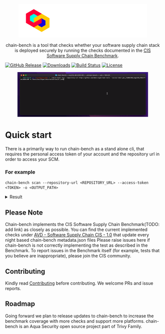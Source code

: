 <p align="center">
  <img src="docs/imgs/banner.png">
</p>

<p align="center">
chain-bench is a tool that checks whether your software supply chain stack is deployed securely by running the checks documented in the
  <a href="https://www.cisecurity.org/benchmark/software_supply_chain">CIS Software Supply Chain Benchmark</a>.
</p>

[![GitHub Release][release-img]][release]
[![Downloads][download]][release]
[![Build Status](https://github.com/aquasecurity/chain-bench/workflows/Build/badge.svg?branch=main)](https://github.com/aquasecurity/chain-bench/actions)
[![License](https://img.shields.io/badge/License-Apache%202.0-blue.svg)](https://github.com/aquasecurity/chain-bench/blob/main/LICENSE)

[download]: https://img.shields.io/github/downloads/aquasecurity/chain-bench/total?logo=github
[release-img]: https://img.shields.io/github/release/aquasecurity/chain-bench.svg?logo=github
[release]: https://github.com/aquasecurity/chain-bench/releases


<figure style="text-aligh: center">
  <img src="docs/imgs/demo.gif" width="1000" alt="Vulnerability Detection">
</figure>

# Quick start
There is a primarily way to run chain-bench as a stand alone cli, that requires the personal access token of your account and the repository url in order to access your SCM.

### For example 
```
chain-bench scan --repository-url <REPOSITORY_URL> --access-token <TOKEN> -o <OUTPUT_PATH>
```

<details>
<summary>Result</summary>

```
2022-05-11 14:46:18 INF 🚩 Fetch starting
2022-05-11 14:46:18 INF 🏢 Fetching Organization Settings Finished
2022-05-11 14:46:25 INF 🛢️ Fetching Repository Settings Finished
2022-05-11 14:46:26 INF 🌱 Fetching Branch Protection Settings Finished
2022-05-11 14:46:26 INF 👫 Fetching Members Finished
2022-05-11 14:46:27 INF 🔧 Fetching Pipelines Finished
2022-05-11 14:46:27 INF 🏁 Fetch succeeded
   ID                                             Name                                            Result                  Reason                 
-------- --------------------------------------------------------------------------------------- -------- ---------------------------------------
 1.1.3    Ensure any change to code receives approval of two strongly authenticated users         Passed                                         
 1.1.6    Ensure code owners are set for extra sensitive code or configuration                    Passed                                         
 1.1.8    Ensure inactive branches are reviewed and removed periodically                          Failed   21 inactive branches                  
 1.1.9    Ensure all checks have passed before the merge of new code                              Failed                                         
 1.1.13   Ensure linear history is required                                                       Failed   MergeCommit is enabled for repository 
 1.2.1    Ensure all public repositories contain a SECURITY.md file                               Failed                                         
 1.3.3    Ensure minimum admins are set for the organization                                      Passed                                         
 1.3.5    Ensure the organization is requiring members to use MFA                                 Passed                                         
 1.3.8    Ensure strict base permissions are set for repositories                                 Passed                                         
 1.3.9    Ensure an organization's identity is confirmed with a Verified badge                    Failed                                         
 2.3.1    Ensure all build steps are defined as code                                              Failed   No build job was found in pipelines   
 2.3.5    Ensure access to the build process's triggering is minimized                            Passed                                         
 2.3.7    Ensure pipelines are automatically scanned for vulnerabilities                          Passed                                         
 2.3.8    Ensure scanners are in place to identify and prevent sensitive data in pipeline files   Passed                                         
 2.4.2    Ensure all external dependencies used in the build process are locked                   Failed   16 task(s) are not pinned             
 2.4.6    Ensure pipeline steps produce an SBOM                                                   Passed                                         
-------- --------------------------------------------------------------------------------------- -------- ---------------------------------------
 Total Passed Rules: 9 out of 16                                                                                                                 
2022-05-11 14:46:28 INF Scan completed: 10.036s
```
</details>

## Please Note
Chain-bench implements the CIS Software Supply Chain Benchmark(TODO: add link) as closely as possible.
You can find the current implemented checks under [AVD - Software Supply Chain CIS - 1.0](https://avd.aquasec.com/compliance/softwaresupplychain/cis-1.0/) that update every night based chain-bench metadata.json files
Please raise issues here if chain-bench is not correctly implementing the test as described in the Benchmark. To report issues in the Benchmark itself (for example, tests that you believe are inappropriate), please join the CIS community.

## Contributing
Kindly read [Contributing](CONTRIBUTING.md) before contributing. 
We welcome PRs and issue reports.

## Roadmap
Going forward we plan to release updates to chain-bench to increase the benchmark coverage with more checks and support more platforms.
chain-bench is an Aqua Security open source project part of Trivy Family.
